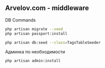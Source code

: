## Arvelov.com - middleware

DB Commands
```bash
php artisan migrate --seed
php artisan passport:install

php artisan db:seed --class=TagsTableSeeder
```



Админка по необходимости
```bash
php artisan admin:install
```